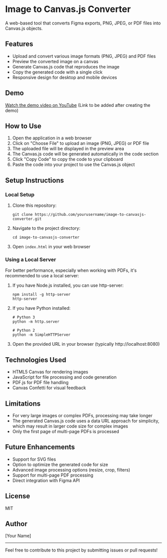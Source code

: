 # Image to Canvas.js Converter

A web-based tool that converts Figma exports, PNG, JPEG, or PDF files into Canvas.js objects.

## Features

- Upload and convert various image formats (PNG, JPEG) and PDF files
- Preview the converted image on a canvas
- Generate Canvas.js code that reproduces the image
- Copy the generated code with a single click
- Responsive design for desktop and mobile devices

## Demo

[Watch the demo video on YouTube](#) (Link to be added after creating the demo)

## How to Use

1. Open the application in a web browser
2. Click on "Choose File" to upload an image (PNG, JPEG) or PDF file
3. The uploaded file will be displayed in the preview area
4. The Canvas.js code will be generated automatically in the code section
5. Click "Copy Code" to copy the code to your clipboard
6. Paste the code into your project to use the Canvas.js object

## Setup Instructions

### Local Setup

1. Clone this repository:
   ```
   git clone https://github.com/yourusername/image-to-canvasjs-converter.git
   ```

2. Navigate to the project directory:
   ```
   cd image-to-canvasjs-converter
   ```

3. Open `index.html` in your web browser

### Using a Local Server

For better performance, especially when working with PDFs, it's recommended to use a local server:

1. If you have Node.js installed, you can use http-server:
   ```
   npm install -g http-server
   http-server
   ```

2. If you have Python installed:
   ```
   # Python 3
   python -m http.server
   
   # Python 2
   python -m SimpleHTTPServer
   ```

3. Open the provided URL in your browser (typically http://localhost:8080)

## Technologies Used

- HTML5 Canvas for rendering images
- JavaScript for file processing and code generation
- PDF.js for PDF file handling
- Canvas Confetti for visual feedback

## Limitations

- For very large images or complex PDFs, processing may take longer
- The generated Canvas.js code uses a data URL approach for simplicity, which may result in larger code size for complex images
- Only the first page of multi-page PDFs is processed

## Future Enhancements

- Support for SVG files
- Option to optimize the generated code for size
- Advanced image processing options (resize, crop, filters)
- Support for multi-page PDF processing
- Direct integration with Figma API

## License

MIT

## Author

[Your Name]

---

Feel free to contribute to this project by submitting issues or pull requests!